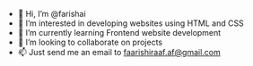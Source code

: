 - 👋 Hi, I’m @farishai
- 👀 I’m interested in developing websites using HTML and CSS
- 🌱 I’m currently learning Frontend website development
- 💞️ I’m looking to collaborate on projects
- 📫 Just send me an email to faarishiraaf.af@gmail.com

<!---
farishai/farishai is a ✨ special ✨ repository because its `README.md` (this file) appears on your GitHub profile.
You can click the Preview link to take a look at your changes.
--->

